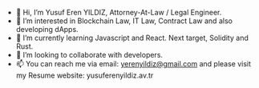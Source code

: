 - 👋 Hi, I’m Yusuf Eren YILDIZ, Attorney-At-Law / Legal Engineer.
- 👀 I’m interested in Blockchain Law, IT Law, Contract Law and also developing dApps.
- 🌱 I’m currently learning Javascript and React. Next target, Solidity and Rust.
- 💞️ I’m looking to collaborate with developers.
- 📫 You can reach me via email: yerenyildiz@gmail.com and please visit my Resume website: yusuferenyildiz.av.tr

<!---
yerenyildiz/yerenyildiz is a ✨ special ✨ repository because its `README.md` (this file) appears on your GitHub profile.
You can click the Preview link to take a look at your changes.
--->
